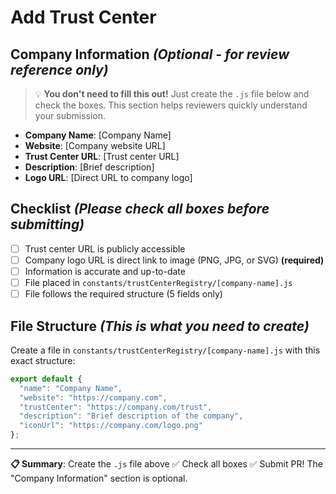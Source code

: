 # Add Trust Center

## Company Information *(Optional - for review reference only)*
> 💡 **You don't need to fill this out!** Just create the `.js` file below and check the boxes. This section helps reviewers quickly understand your submission.

- **Company Name**: [Company Name]
- **Website**: [Company website URL]
- **Trust Center URL**: [Trust center URL]
- **Description**: [Brief description]
- **Logo URL**: [Direct URL to company logo]

## Checklist *(Please check all boxes before submitting)*
- [ ] Trust center URL is publicly accessible
- [ ] Company logo URL is direct link to image (PNG, JPG, or SVG) **(required)**
- [ ] Information is accurate and up-to-date
- [ ] File placed in `constants/trustCenterRegistry/[company-name].js`
- [ ] File follows the required structure (5 fields only)

## File Structure *(This is what you need to create)*
Create a file in `constants/trustCenterRegistry/[company-name].js` with this exact structure:

```javascript
export default {
  "name": "Company Name",
  "website": "https://company.com",
  "trustCenter": "https://company.com/trust",
  "description": "Brief description of the company",
  "iconUrl": "https://company.com/logo.png"
};
```

---
**📋 Summary**: Create the `.js` file above ✅ Check all boxes ✅ Submit PR! The "Company Information" section is optional.
